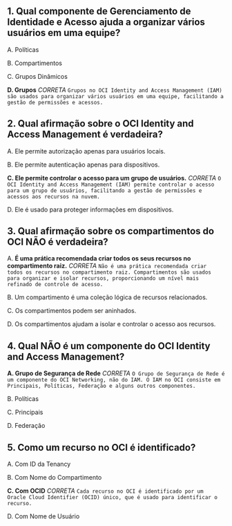 ## 1. Qual componente de Gerenciamento de Identidade e Acesso ajuda a organizar vários usuários em uma equipe?


A. Políticas

B. Compartimentos

C. Grupos Dinâmicos

**D. Grupos** *CORRETA*
`Grupos no OCI Identity and Access Management (IAM) são usados para organizar vários usuários em uma equipe, facilitando a gestão de permissões e acessos.`

## 2. Qual afirmação sobre o OCI Identity and Access Management é verdadeira?

A. Ele permite autorização apenas para usuários locais.

B. Ele permite autenticação apenas para dispositivos.

**C. Ele permite controlar o acesso para um grupo de usuários.** *CORRETA*
`O OCI Identity and Access Management (IAM) permite controlar o acesso para um grupo de usuários, facilitando a gestão de permissões e acessos aos recursos na nuvem.`

D. Ele é usado para proteger informações em dispositivos.

## 3. Qual afirmação sobre os compartimentos do OCI NÃO é verdadeira?

A. **É uma prática recomendada criar todos os seus recursos no compartimento raiz.** *CORRETA*
`Não é uma prática recomendada criar todos os recursos no compartimento raiz. Compartimentos são usados para organizar e isolar recursos, proporcionando um nível mais refinado de controle de acesso.`

B. Um compartimento é uma coleção lógica de recursos relacionados.

C. Os compartimentos podem ser aninhados.

D. Os compartimentos ajudam a isolar e controlar o acesso aos recursos.

## 4.  Qual NÃO é um componente do OCI Identity and Access Management?


**A. Grupo de Segurança de Rede** *CORRETA*
`O Grupo de Segurança de Rede é um componente do OCI Networking, não do IAM. O IAM no OCI consiste em Principais, Políticas, Federação e alguns outros componentes.`

B. Políticas

C. Principais

D. Federação

## 5. Como um recurso no OCI é identificado?

A. Com ID da Tenancy

B. Com Nome do Compartimento

**C. Com OCID** *CORRETA*
`Cada recurso no OCI é identificado por um Oracle Cloud Identifier (OCID) único, que é usado para identificar o recurso.`

D. Com Nome de Usuário
